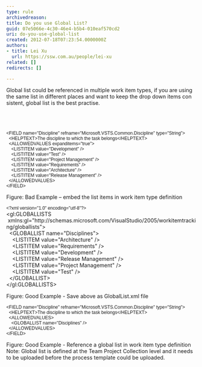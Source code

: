 ```yaml
---
type: rule
archivedreason: 
title: Do you use Global List?
guid: 07e5066e-4c30-46e4-b5b4-010eaf570cd2
uri: do-you-use-global-list
created: 2012-07-18T07:23:54.0000000Z
authors:
- title: Lei Xu
  url: https://ssw.com.au/people/lei-xu
related: []
redirects: []

---
```



<p class="MsoListParagraph">​​<a name="OLE_LINK16"></a><a name="OLE_LINK15"></a>Global list could be referenced in multiple work item types, if you
are using the same list in different places and want to keep the drop down
items con​sistent, global list is the best practise.&#160;</p>
<br><excerpt class='endintro'></excerpt><br>
<p class="MsoNormal ssw-rteStyle-CodeArea">​​​<span style="font-size&#58;9pt;font-family&#58;arial, sans-serif;">​​&lt;FIELD
name=&quot;Discipline&quot;
refname=&quot;Microsoft.VSTS.Common.Discipline&quot;
type=&quot;String&quot;&gt;<br><font face="Verdana, sans-serif">&#160;&#160;</font>&lt;HELPTEXT&gt;The discipline to which the task belongs&lt;/HELPTEXT&gt;<br>&#160; &lt;ALLOWEDVALUES expanditems=&quot;true&quot;&gt;<br>&#160; &#160; &lt;LISTITEM value=&quot;Development&quot; /&gt;<br>&#160; &#160; &lt;LISTITEM value=&quot;Test&quot; /&gt;<br>&#160; &#160; &lt;LISTITEM value=&quot;Project Management&quot; /&gt;<br>&#160; &#160; &lt;LISTITEM value=&quot;Requirements&quot; /&gt;<br>&#160; &#160; &lt;LISTITEM value=&quot;Architecture&quot; /&gt;<br>&#160; &#160; &lt;LISTITEM value=&quot;Release Management&quot; /&gt;<br>&#160;&#160;&lt;/ALLOWEDVALUES&gt;<br>&lt;/FIELD&gt;</span></p>
<span class="ssw-rteStyle-FigureBad">​​Figure&#58; Bad Example – embed the list items in
work item type definition<br></span>

<p class="MsoNormal ssw-rteStyle-CodeArea"><span style="font-size&#58;9pt;font-family&#58;verdana, sans-serif;">&lt;?xml
version=&quot;1.0&quot; encoding=&quot;utf-8&quot;?&gt;<br></span><span>&lt;gl&#58;GLOBALLISTS &#160;xmlns&#58;gl=&quot;http&#58;//schemas.microsoft.com/VisualStudio/2005/workitemtracking/globallists&quot;&gt;</span><br><span>&#160;<span class="ssw-rteStyle-Highlight"> &lt;GLOBALLIST name=&quot;Disciplines&quot;&gt;</span></span><br><span>&#160; &#160; &lt;LISTITEM value=&quot;Architecture&quot; /&gt;</span><br><span>&#160; &#160; &lt;LISTITEM value=&quot;Requirements&quot; /&gt;</span><br><span>&#160; &#160; &lt;LISTITEM value=&quot;Development&quot; /&gt;</span><br><span>&#160; &#160; &lt;LISTITEM value=&quot;Release Management&quot; /&gt;</span><br><span>&#160; &#160;&#160;&lt;LISTITEM value=&quot;Project Management&quot; /&gt;</span><br><span>&#160; &#160; &lt;LISTITEM value=&quot;Test&quot; /&gt;</span><br><span>&#160; &lt;/GLOBALLIST&gt;</span><br><span>&lt;/gl&#58;GLOBALLISTS&gt;​</span></p>
<span class="ssw-rteStyle-FigureGood">Figure&#58; Good Example - Save above as
GlobalList.xml file​<span style="font-family&#58;verdana, sans-serif;font-size&#58;9pt;">&#160;</span></span>

<p class="MsoNormal ssw-rteStyle-CodeArea"><span style="font-size&#58;9pt;font-family&#58;verdana, sans-serif;">&lt;FIELD
name=&quot;Discipline&quot;
refname=&quot;Microsoft.VSTS.Common.Discipline&quot;
type=&quot;String&quot;&gt;<br></span><span style="font-family&#58;verdana, sans-serif;font-size&#58;9pt;">&#160; &lt;HELPTEXT&gt;The discipline to which the task belongs&lt;/HELPTEXT&gt;<br></span><span style="font-family&#58;verdana, sans-serif;font-size&#58;9pt;">&#160; &lt;ALLOWEDVALUES&gt;<br></span><span style="font-family&#58;verdana, sans-serif;font-size&#58;9pt;">&#160; &#160;<span class="ssw-rteStyle-Highlight"> &lt;GLOBALLIST name=&quot;Disciplines&quot; /&gt;</span><br></span><span style="font-family&#58;verdana, sans-serif;font-size&#58;9pt;">&#160; &lt;/ALLOWEDVALUES&gt;<br></span><span style="font-family&#58;verdana, sans-serif;font-size&#58;9pt;">&lt;/FI</span><span style="font-family&#58;verdana, sans-serif;font-size&#58;9pt;">ELD&gt;​​</span></p>
<span class="ssw-rteStyle-FigureGood">Figure&#58; Good Example - Reference a global list
in&#160;work item type&#160;definition</span><span class="ssw-rteStyle-Tip">​​Note&#58;&#160;Global list is defined at the Team Project Collection level and it needs to be uploaded before the process template could be&#160;uploaded.&#160;​
</span>​​​​​​​​


